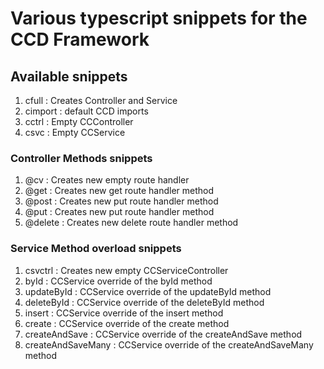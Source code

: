 # Various typescript snippets for the CCD Framework

## Available snippets
  1. cfull : Creates Controller and Service
  1. cimport : default CCD imports
  1. cctrl : Empty CCController
  1. csvc : Empty CCService

### Controller Methods snippets
  1. @cv : Creates new empty route handler
  1. @get : Creates new get route handler method
  1. @post : Creates new put route handler method
  1. @put : Creates new put route handler method
  1. @delete : Creates new delete route handler method

### Service Method overload snippets
  1. csvctrl : Creates new empty CCServiceController
  1. byId : CCService override of the byId method
  1. updateById : CCService override of the updateById method
  1. deleteById : CCService override of the deleteById method
  1. insert : CCService override of the insert method
  1. create : CCService override of the create method
  1. createAndSave : CCService override of the createAndSave method
  1. createAndSaveMany : CCService override of the createAndSaveMany method
